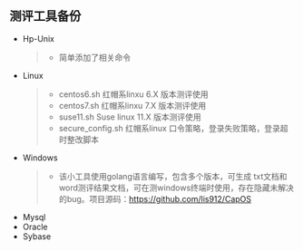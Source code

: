 ## 测评工具备份

* Hp-Unix
	> * 简单添加了相关命令
* Linux
	> * centos6.sh 			红帽系linxu 6.X 版本测评使用
	> * centos7.sh 			红帽系linxu 7.X 版本测评使用
	> * suse11.sh			Suse linux 11.X 版本测评使用
	> * secure_config.sh 	红帽系linux 口令策略，登录失败策略，登录超时整改脚本
* Windows
    > * 该小工具使用golang语言编写，包含多个版本，可生成 txt文档和word测评结果文档，可在测windows终端时使用，存在隐藏未解决的bug。项目源码：https://github.com/lis912/CapOS
* Mysql
* Oracle
* Sybase

